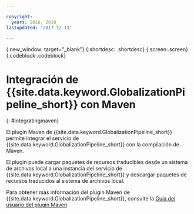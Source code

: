 ```yaml
---

copyright:
  years: 2016, 2018
lastupdated: "2017-12-13"

---
```


{:new_window: target="_blank"}
{:shortdesc: .shortdesc}
{:screen:.screen}
{:codeblock:.codeblock}

# Integración de {{site.data.keyword.GlobalizationPipeline_short}} con Maven
{: #integratingmaven}


El plugin Maven de {{site.data.keyword.GlobalizationPipeline_short}} permite integrar el servicio de {{site.data.keyword.GlobalizationPipeline_short}} con la compilación de Maven.

El plugin puede cargar paquetes de recursos traducibles desde un sistema de archivos local a una instancia del servicio de {{site.data.keyword.GlobalizationPipeline_short}} y descargar paquetes de recursos traducidos al sistema de archivos local. 

Para obtener más información del plugin Maven de {{site.data.keyword.GlobalizationPipeline_short}}, consulte la [Guía del usuario del plugin Maven](https://github.com/IBM-Cloud/gp-java-tools/blob/master/gp-maven-plugin/README.md).
